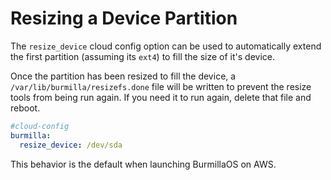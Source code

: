 # Resizing a Device Partition

The `resize_device` cloud config option can be used to automatically extend the first partition (assuming its `ext4`) to fill the size of it's device.

Once the partition has been resized to fill the device, a `/var/lib/burmilla/resizefs.done` file will be written to prevent the resize tools from being run again. If you need it to run again, delete that file and reboot.

```yaml
#cloud-config
burmilla:
  resize_device: /dev/sda
```

This behavior is the default when launching BurmillaOS on AWS.

